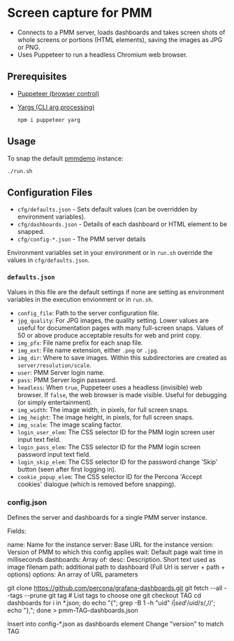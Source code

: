 # Screen capture for PMM

- Connects to a PMM server, loads dashboards and takes screen shots of whole screens or portions (HTML elements), saving the images as JPG or PNG.
- Uses Puppeteer to run a headless Chromium web browser.

## Prerequisites

- [Puppeteer (browser control)](https://github.com/puppeteer/puppeteer)
- [Yargs (CLI arg processing)](https://github.com/yargs/yargs)

   ```
   npm i puppeteer yarg
   ```

## Usage

To snap the default [pmmdemo](https://pmmdemo.percona.com/) instance:

```
./run.sh
```

## Configuration Files

- `cfg/defaults.json` - Sets default values (can be overridden by environment variables).
- `cfg/dashboards.json` - Details of each dashboard or HTML element to be snapped.
- `cfg/config-*.json` - The PMM server details

Environment variables set in your environment or in `run.sh` override the values in `cfg/defaults.json`.

### `defaults.json`

Values in this file are the default settings if none are setting as environment variables in the execution envionment or in `run.sh`.

- `config_file`: Path to the server configuration file.
- `jpg_quality`: For JPG images, the quality setting. Lower values are useful for documentation pages with many full-screen snaps. Values of 50 or above produce acceptable results for web and print copy.
- `img_pfx`: File name prefix for each snap file.
- `img_ext`: File name extension, either `.png` or `.jpg`.
- `img_dir`: Where to save images. Within this subdirectories are created as `server/resolution/scale`.
- `user`: PMM Server login name.
- `pass`: PMM Server login password.
- `headless`: When `true`, Puppeteer uses a headless (invisible) web browser. If `false`, the web browser is made visible. Useful for debugging (or simply entertainment).
- `img_width`: The image width, in pixels, for full screen snaps.
- `img_height`: The image height, in pixels, for full screen snaps.
- `img_scale`: The image scaling factor.
- `login_user_elem`: The CSS selector ID for the PMM login screen user input text field.
- `login_pass_elem`: The CSS selector ID for the PMM login screen password input text field.
- `login_skip_elem`: The CSS selector ID for the password change 'Skip' button (seen after first logging in).
- `cookie_popup_elem`: The CSS selector ID for the Percona 'Accept cookies' dialogue (which is removed before snapping).


### config.json

Defines the server and dashboards for a single PMM server instance.

Fields:

name: Name for the instance
server: Base URL for the instance
version: Version of PMM to which this config applies
wait: Default page wait time in milliseconds
dashboards: Array of:
  desc: Description. Short text used as image filenam
  path: additional path to dashboard (Full Url is server + path + options)
options: An array of URL parameters



git clone https://github.com/percona/grafana-dashboards.git
git fetch --all --tags --prune
git tag # List tags to choose one
git checkout TAG
cd dashboards
for i in *.json; do echo "{"; grep -B 1 -h \"uid\" $i | sed '/uid/s/,$//'; echo "},"; done > pmm-TAG-dashboards.json

Insert into config-*.json as dashboards element
Change "version" to match TAG
